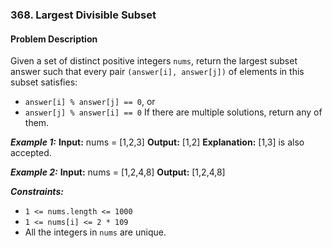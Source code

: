 ### 368. Largest Divisible Subset

#### Problem Description

Given a set of distinct positive integers `nums`, return the largest subset answer such that every pair `(answer[i], answer[j])` of elements in this subset satisfies:
- `answer[i] % answer[j] == 0`, or
- `answer[j] % answer[i] == 0`
If there are multiple solutions, return any of them.

***Example 1:*** 
**Input:**  nums = [1,2,3]
**Output:**  [1,2]
**Explanation:** [1,3] is also accepted.

***Example 2:*** 
**Input:**  nums = [1,2,4,8]
**Output:**  [1,2,4,8]
 
***Constraints:*** 
- `1 <= nums.length <= 1000`
- `1 <= nums[i] <= 2 * 109`
- All the integers in `nums` are unique.
